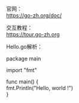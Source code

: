 

官网：    
https://go-zh.org/doc/


交互教程：   
https://tour.go-zh.org    



Hello.go解析：

package main    

import "fmt"    

func main() {    
	fmt.Println("Hello, world !")     
}   

